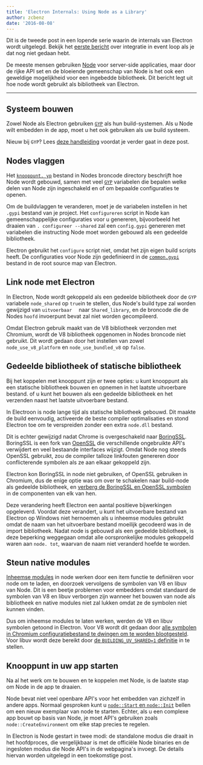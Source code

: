```yaml
---
title: 'Electron Internals: Using Node as a Library'
author: zcbenz
date: '2016-08-08'
---
```


Dit is de tweede post in een lopende serie waarin de internals van Electron wordt uitgelegd. Bekijk het [eerste bericht](https://electronjs.org/blog/2016/07/28/electron-internals-node-integration) over integratie in event loop als je dat nog niet gedaan hebt.

De meeste mensen gebruiken [Node](https://nodejs.org) voor server-side applicaties, maar door de rijke API set en de bloeiende gemeenschap van Node is het ook een geweldige mogelijkheid voor een ingebedde bibliotheek. Dit bericht legt uit hoe node wordt gebruikt als bibliotheek van Electron.

---

## Systeem bouwen

Zowel Node als Electron gebruiken [`GYP`](https://gyp.gsrc.io) als hun build-systemen. Als u Node wilt embedden in de app, moet u het ook gebruiken als uw build systeem.

Nieuw bij `GYP`? Lees [deze handleiding](https://gyp.gsrc.io/docs/UserDocumentation.md) voordat je verder gaat in deze post.

## Nodes vlaggen

Het [`knooppunt. yp`](https://github.com/nodejs/node/blob/v6.3.1/node.gyp) bestand in Nodes broncode directory beschrijft hoe Node wordt gebouwd, samen met veel [`GYP`](https://gyp.gsrc.io) variabelen die bepalen welke delen van Node zijn ingeschakeld en of om bepaalde configuraties te openen.

Om de buildvlaggen te veranderen, moet je de variabelen instellen in het `.gypi` bestand van je project. Het `configureren` script in Node kan gemeenschappelijke configuraties voor u genereren, bijvoorbeeld het draaien van `. configureer --shared` zal een `config.gypi` genereren met variabelen die instructing Node moet worden gebouwd als een gedeelde bibliotheek.

Electron gebruikt het `configure` script niet, omdat het zijn eigen build scripts heeft. De configuraties voor Node zijn gedefinieerd in de [`common.gypi`](https://github.com/electron/electron/blob/master/common.gypi) bestand in de root source map van Electron.

## Link node met Electron

In Electron, Node wordt gekoppeld als een gedeelde bibliotheek door de `GYP` variabele `node_shared` op `true`in te stellen, dus Node's build type zal worden gewijzigd van `uitvoerbaar 
` naar `Shared_library`, en de broncode die de Nodes `hoofd` invoerpunt bevat zal niet worden gecompileerd.

Omdat Electron gebruik maakt van de V8 bibliotheek verzonden met Chromium, wordt de V8 bibliotheek opgenomen in Nodes broncode niet gebruikt. Dit wordt gedaan door het instellen van zowel `node_use_v8_platform` en `node_use_bundled_v8` op `false`.

## Gedeelde bibliotheek of statische bibliotheek

Bij het koppelen met knooppunt zijn er twee opties: u kunt knooppunt als een statische bibliotheek bouwen en opnemen in het laatste uitvoerbare bestand. of u kunt het bouwen als een gedeelde bibliotheek en het verzenden naast het laatste uitvoerbare bestand.

In Electroon is node lange tijd als statische bibliotheek gebouwd. Dit maakte de build eenvoudig, activeerde de beste compiler optimalisaties en stond Electron toe om te verspreiden zonder een extra `node.dll` bestand.

Dit is echter gewijzigd nadat Chrome is overgeschakeld naar [BoringSSL](https://boringssl.googlesource.com/boringssl). BoringSSL is een fork van [OpenSSL](https://www.openssl.org) die verschillende ongebruikte API's verwijdert en veel bestaande interfaces wijzigt. Omdat Node nog steeds OpenSSL gebruikt, zou de compiler talloze linkfouten genereren door conflicterende symbolen als ze aan elkaar gekoppeld zijn.

Electron kon BoringSSL in node niet gebruiken, of OpenSSL gebruiken in Chromium, dus de enige optie was om over te schakelen naar build-node als gedeelde bibliotheek, en [verberg de BoringSSL en OpenSSL symbolen](https://github.com/electron/electron/blob/v1.3.2/common.gypi#L209-L218) in de componenten van elk van hen.

Deze verandering heeft Electron een aantal positieve bijwerkingen opgeleverd. Voordat deze verandert, u kunt het uitvoerbare bestand van Electron op Windows niet hernoemen als u inheemse modules gebruikt omdat de naam van het uitvoerbare bestand moeilijk gecodeerd was in de import bibliotheek. Nadat node is gebouwd als een gedeelde bibliotheek, is deze beperking weggegaan omdat alle oorspronkelijke modules gekoppeld waren aan `node. tot`, waarvan de naam niet veranderd hoefde te worden.

## Steun native modules

[Inheemse modules](https://nodejs.org/api/addons.html) in node werken door een item functie te definiëren voor node om te laden, en doorzoek vervolgens de symbolen van V8 en libuv van Node. Dit is een beetje problemen voor embedders omdat standaard de symbolen van V8 en libuv verborgen zijn wanneer het bouwen van node als bibliotheek en native modules niet zal lukken omdat ze de symbolen niet kunnen vinden.

Dus om inheemse modules te laten werken, werden de V8 en libuv symbolen getoond in Electron. Voor V8 wordt dit gedaan door [alle symbolen in Chromium configuratiebestand te dwingen om te worden blootgesteld](https://github.com/electron/libchromiumcontent/blob/v51.0.2704.61/chromiumcontent/chromiumcontent.gypi#L104-L122). Voor libuv wordt deze bereikt door [de `BUILDING_UV_SHARED=1` definitie](https://github.com/electron/electron/blob/v1.3.2/common.gypi#L219-L228) in te stellen.

## Knooppunt in uw app starten

Na al het werk om te bouwen en te koppelen met Node, is de laatste stap om Node in de app te draaien.

Node bevat niet veel openbare API's voor het embedden van zichzelf in andere apps. Normaal gesproken kunt u [`node::Start` en `node::Init`](https://github.com/nodejs/node/blob/v6.3.1/src/node.h#L187-L191) bellen om een nieuw exemplaar van node te starten. Echter, als u een complexe app bouwt op basis van Node, je moet API's gebruiken zoals `node::CreateEnvironment` om elke stap precies te regelen.

In Electron is Node gestart in twee modi: de standalone modus die draait in het hoofdproces, die vergelijkbaar is met de officiële Node binaries en de ingesloten modus die Node API's in de webpagina's invoegt. De details hiervan worden uitgelegd in een toekomstige post.

